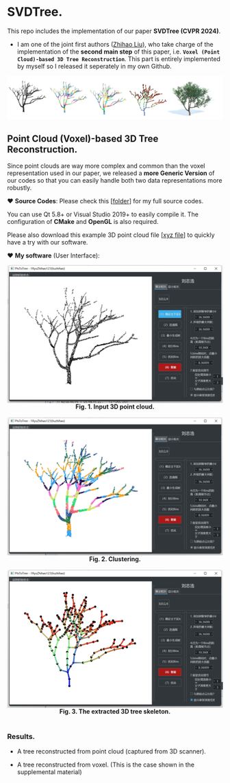 # SVDTree.

This repo includes the implementation of our paper **SVDTree (CVPR 2024)**.

- I am one of the joint first authors ([Zhihao Liu](https://ryuzhihao123.github.io/)), who take charge of the implementation of the **second main step** of this paper, i.e. **``Voxel (Point Cloud)-based 3D Tree Reconstruction``**.
This part is entirely implemented by myself so I released it seperately in my own Github.

![image info](https://github.com/RyuZhihao123/SVDTree/blob/main/Fig_0.png)

## Point Cloud (Voxel)-based 3D Tree Reconstruction. 

Since point clouds are way more complex and common than the voxel representation used in our paper, we released a **more Generic Version** of our codes so that you can easily handle both two data representations more robustly. 


:heart: **Source Codes**: Please check this [[folder](https://github.com/RyuZhihao123/SVDTree/tree/main/TreeFromPoints_Codes)] for my full source codes. 

You can use Qt 5.8+ or Visual Studio 2019+ to easily compile it. The configuration of **CMake** and **OpenGL** is also required.

Please also download this example 3D point cloud file [[xyz file](https://github.com/RyuZhihao123/SVDTree/blob/main/Tree1_input.xyz)] to quickly have a try with our software.

:heart: **My software** (User Interface):

<div align=center>
<img src="https://github.com/RyuZhihao123/SVDTree/blob/main/Fig_UI_1.png" width = "700" alt="ack" title="dasdasdsa title" align=center />
<br/><center><b>Fig. 1. Input 3D point cloud.</b></center>
</div>
<br/>
<div align=center>
<img src="https://github.com/RyuZhihao123/SVDTree/blob/main/Fig_UI_2.png" width = "700" alt="ack" title="dasdasdsa title" align=center />
<br/><center><b>Fig. 2. Clustering.</b></center>
</div>
<br/>
<div align=center>
<img src="https://github.com/RyuZhihao123/SVDTree/blob/main/Fig_UI_3.png" width = "700" alt="ack" title="dasdasdsa title" align=center />
<br/><center><b>Fig. 3. The extracted 3D tree skeleton.</b></center>
</div>
<br/>




### Results.


- A tree reconstructed from point cloud (captured from 3D scanner).

- A tree reconstructed from voxel. (This is the case shown in the supplemental material)







